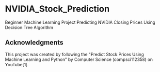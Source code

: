 # NVIDIA_Stock_Prediction
Beginner Machine Learning Project Predicting NVIDIA Closing Prices Using Decision Tree Algorithm

## Acknowledgments
This project was created by following the "Predict Stock Prices Using Machine Learning and Python" by Computer Science (compsci112358) on YouTube[1].
